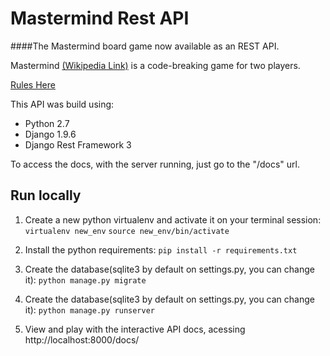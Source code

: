 # Mastermind Rest API
####The Mastermind board game now available as an REST API.

Mastermind [(Wikipedia Link)](https://en.wikipedia.org/wiki/Mastermind_(board_game)) is a code-breaking game for two players.

[Rules Here](https://en.wikipedia.org/wiki/Mastermind_(board_game)#Gameplay_and_rules)

This API was build using:

* Python 2.7
* Django 1.9.6
* Django Rest Framework 3

To access the docs, with the server running, just go to the "/docs" url.


## Run locally

1. Create a new python virtualenv and activate it on your terminal session:
    ```virtualenv new_env```
    ```source new_env/bin/activate```

2. Install the python requirements:
    ```pip install -r requirements.txt```

3. Create the database(sqlite3 by default on settings.py, you can change it):
    ```python manage.py migrate```

4. Create the database(sqlite3 by default on settings.py, you can change it):
    ```python manage.py runserver```

5. View and play with the interactive API docs, acessing http://localhost:8000/docs/

